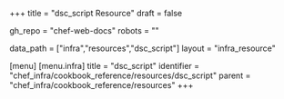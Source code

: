 +++
title = "dsc_script Resource"
draft = false

gh_repo = "chef-web-docs"
robots = ""

data_path = ["infra","resources","dsc_script"]
layout = "infra_resource"


[menu]
  [menu.infra]
    title = "dsc_script"
    identifier = "chef_infra/cookbook_reference/resources/dsc_script"
    parent = "chef_infra/cookbook_reference/resources"
+++

<!-- The contents of this page are automatically generated from the dsc_script.yaml file in the data directory. -->
<!-- To suggest a change, edit the https://github.com/chef/chef/blob/master/lib/chef/resource/dsc_script.rb file
      and submit a pull request to the https://github.com/chef/chef repository. -->
